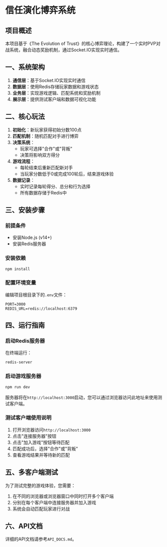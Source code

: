 # 信任演化博弈系统

## 项目概述
本项目基于《The Evolution of Trust》的核心博弈理论，构建了一个实时PVP对战系统，融合动态奖励机制，通过Socket.IO实现实时通信。

## 一、系统架构
1. **通信层**：基于Socket.IO实现实时通信
2. **数据层**：使用Redis存储玩家数据和游戏状态
3. **业务层**：实现游戏逻辑、匹配系统和奖励机制
4. **展示层**：提供测试客户端和数据可视化功能

## 二、核心玩法
1. **初始化**：新玩家获得初始分数100点
2. **匹配机制**：随机匹配对手进行博弈
3. **决策系统**：
   - 玩家可选择"合作"或"背叛"
   - 决策将影响双方得分
4. **游戏流程**：
   - 每轮结束后重新匹配新对手
   - 当玩家分数低于0或完成100轮后，结束游戏体验
5. **数据记录**：
   - 实时记录每轮得分、总分和行为选择
   - 所有数据存储于Redis中

## 三、安装步骤

### 前提条件
- 安装Node.js (v14+)
- 安装Redis服务器

### 安装依赖
```bash
npm install
```

### 配置环境变量
编辑项目根目录下的`.env`文件：
```
PORT=3000
REDIS_URL=redis://localhost:6379
```

## 四、运行指南

### 启动Redis服务器
在终端运行：
```bash
redis-server
```

### 启动游戏服务器
```bash
npm run dev
```

服务器将在`http://localhost:3000`启动，您可以通过浏览器访问此地址来使用测试客户端。

### 测试客户端使用说明
1. 打开浏览器访问`http://localhost:3000`
2. 点击"连接服务器"按钮
3. 点击"加入游戏"按钮等待匹配
4. 匹配成功后，选择"合作"或"背叛"
5. 查看游戏结果并等待新的匹配

## 五、多客户端测试

为了测试完整的游戏体验，您需要：
1. 在不同的浏览器或浏览器窗口中同时打开多个客户端
2. 分别在每个客户端中连接服务器并加入游戏
3. 系统会自动匹配玩家进行对战

## 六、API文档

详细的API文档请参考`API_DOCS.md`。 